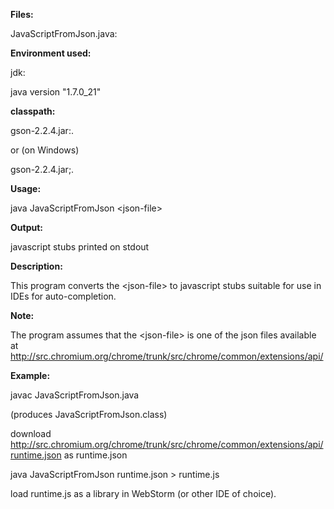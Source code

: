 **Files:**

JavaScriptFromJson.java:

**Environment used:**

jdk:

java version "1.7.0\_21"

**classpath:**

gson-2.2.4.jar:.

or (on Windows)

gson-2.2.4.jar;.

**Usage:**

java JavaScriptFromJson \<json-file\>

**Output:**

javascript stubs printed on stdout

**Description:**

This program converts the \<json-file\> to javascript stubs suitable for
use in IDEs for auto-completion.

**Note:**

The program assumes that the \<json-file\> is one of the json files
available at
http://src.chromium.org/chrome/trunk/src/chrome/common/extensions/api/

**Example:**

javac JavaScriptFromJson.java

(produces JavaScriptFromJson.class)

download
http://src.chromium.org/chrome/trunk/src/chrome/common/extensions/api/runtime.json
as runtime.json

java JavaScriptFromJson runtime.json \> runtime.js

load runtime.js as a library in WebStorm (or other IDE of choice).

